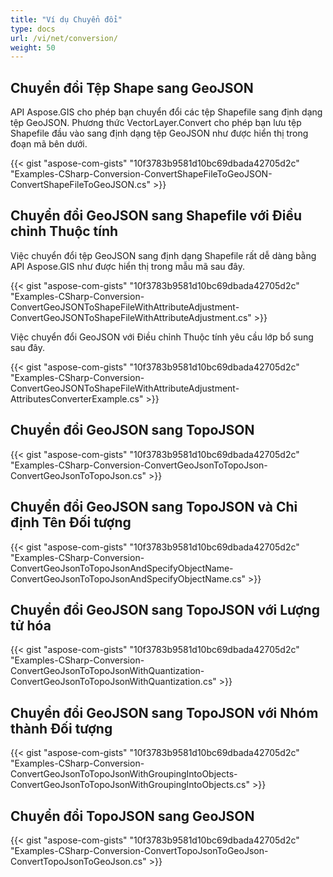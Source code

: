```yaml
---
title: "Ví dụ Chuyển đổi"
type: docs
url: /vi/net/conversion/
weight: 50
---
```


## **Chuyển đổi Tệp Shape sang GeoJSON**
API Aspose.GIS cho phép bạn chuyển đổi các tệp Shapefile sang định dạng tệp GeoJSON. Phương thức VectorLayer.Convert cho phép bạn lưu tệp Shapefile đầu vào sang định dạng tệp GeoJSON như được hiển thị trong đoạn mã bên dưới.

{{< gist "aspose-com-gists" "10f3783b9581d10bc69dbada42705d2c" "Examples-CSharp-Conversion-ConvertShapeFileToGeoJSON-ConvertShapeFileToGeoJSON.cs" >}}
## **Chuyển đổi GeoJSON sang Shapefile với Điều chỉnh Thuộc tính**
Việc chuyển đổi tệp GeoJSON sang định dạng Shapefile rất dễ dàng bằng API Aspose.GIS như được hiển thị trong mẫu mã sau đây.

{{< gist "aspose-com-gists" "10f3783b9581d10bc69dbada42705d2c" "Examples-CSharp-Conversion-ConvertGeoJSONToShapeFileWithAttributeAdjustment-ConvertGeoJSONToShapeFileWithAttributeAdjustment.cs" >}}

Việc chuyển đổi GeoJSON với Điều chỉnh Thuộc tính yêu cầu lớp bổ sung sau đây.

{{< gist "aspose-com-gists" "10f3783b9581d10bc69dbada42705d2c" "Examples-CSharp-Conversion-ConvertGeoJSONToShapeFileWithAttributeAdjustment-AttributesConverterExample.cs" >}}
## **Chuyển đổi GeoJSON sang TopoJSON**
{{< gist "aspose-com-gists" "10f3783b9581d10bc69dbada42705d2c" "Examples-CSharp-Conversion-ConvertGeoJsonToTopoJson-ConvertGeoJsonToTopoJson.cs" >}}
## **Chuyển đổi GeoJSON sang TopoJSON và Chỉ định Tên Đối tượng**
{{< gist "aspose-com-gists" "10f3783b9581d10bc69dbada42705d2c" "Examples-CSharp-Conversion-ConvertGeoJsonToTopoJsonAndSpecifyObjectName-ConvertGeoJsonToTopoJsonAndSpecifyObjectName.cs" >}}
## **Chuyển đổi GeoJSON sang TopoJSON với Lượng tử hóa**
{{< gist "aspose-com-gists" "10f3783b9581d10bc69dbada42705d2c" "Examples-CSharp-Conversion-ConvertGeoJsonToTopoJsonWithQuantization-ConvertGeoJsonToTopoJsonWithQuantization.cs" >}}
## **Chuyển đổi GeoJSON sang TopoJSON với Nhóm thành Đối tượng**
{{< gist "aspose-com-gists" "10f3783b9581d10bc69dbada42705d2c" "Examples-CSharp-Conversion-ConvertGeoJsonToTopoJsonWithGroupingIntoObjects-ConvertGeoJsonToTopoJsonWithGroupingIntoObjects.cs" >}}
## **Chuyển đổi TopoJSON sang GeoJSON**
{{< gist "aspose-com-gists" "10f3783b9581d10bc69dbada42705d2c" "Examples-CSharp-Conversion-ConvertTopoJsonToGeoJson-ConvertTopoJsonToGeoJson.cs" >}}

